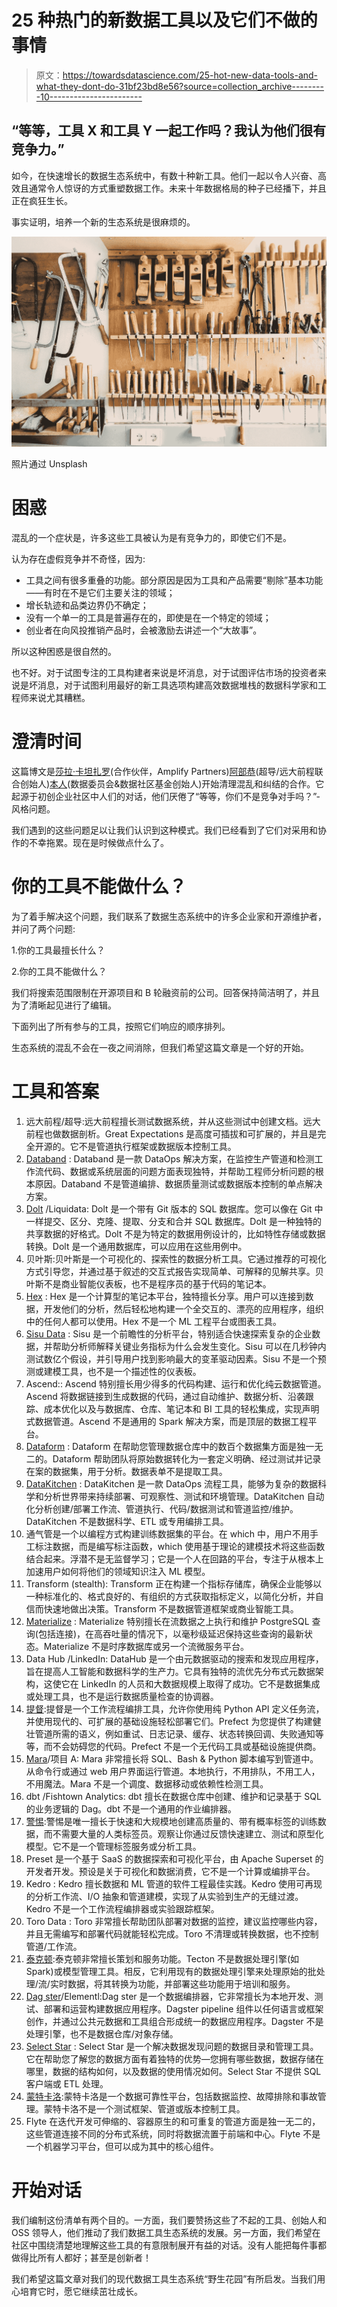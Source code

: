 # 25 种热门的新数据工具以及它们不做的事情

> 原文：<https://towardsdatascience.com/25-hot-new-data-tools-and-what-they-dont-do-31bf23bd8e56?source=collection_archive---------10----------------------->

## “等等，工具 X 和工具 Y 一起工作吗？我认为他们很有竞争力。”

如今，在快速增长的数据生态系统中，有数十种新工具。他们一起以令人兴奋、高效且通常令人惊讶的方式重塑数据工作。未来十年数据格局的种子已经播下，并且正在疯狂生长。

事实证明，培养一个新的生态系统是很麻烦的。

![](img/9e1395d6bd317f38d915c35842583788.png)

照片通过 Unsplash

# **困惑**

混乱的一个症状是，许多这些工具被认为是有竞争力的，即使它们不是。

认为存在虚假竞争并不奇怪，因为:

*   工具之间有很多重叠的功能。部分原因是因为工具和产品需要“剔除”基本功能——有时在不是它们主要关注的领域；
*   增长轨迹和品类边界仍不确定；
*   没有一个单一的工具是普遍存在的，即使是在一个特定的领域；
*   创业者在向风投推销产品时，会被激励去讲述一个“大故事”。

所以这种困惑是很自然的。

也不好。对于试图专注的工具构建者来说是坏消息，对于试图评估市场的投资者来说是坏消息，对于试图利用最好的新工具选项构建高效数据堆栈的数据科学家和工程师来说尤其糟糕。

# **澄清时间**

这篇博文是[莎拉·卡坦扎罗](https://twitter.com/sarahcat21)(合作伙伴，Amplify Partners)[阿部恭](https://twitter.com/AbeGong)(超导/远大前程联合创始人)[本人](https://twitter.com/petesoder)(数据委员会&数据社区基金创始人)开始清理混乱和纠结的合作。它起源于初创企业社区中人们的对话，他们厌倦了“等等，你们不是竞争对手吗？”-风格问题。

我们遇到的这些问题足以让我们认识到这种模式。我们已经看到了它们对采用和协作的不幸拖累。现在是时候做点什么了。

# **你的工具不能做什么？**

为了着手解决这个问题，我们联系了数据生态系统中的许多企业家和开源维护者，并问了两个问题:

1.你的工具最擅长什么？

2.你的工具不能做什么？

我们将搜索范围限制在开源项目和 B 轮融资前的公司。回答保持简洁明了，并且为了清晰起见进行了编辑。

下面列出了所有参与的工具，按照它们响应的顺序排列。

生态系统的混乱不会在一夜之间消除，但我们希望这篇文章是一个好的开始。

# **工具和答案**

1.  远大前程/超导:远大前程擅长测试数据系统，并从这些测试中创建文档。远大前程也做数据剖析。Great Expectations 是高度可插拔和可扩展的，并且是完全开源的。它不是管道执行框架或数据版本控制工具。
2.  [Databand](https://databand.ai) : Databand 是一款 DataOps 解决方案，在监控生产管道和检测工作流代码、数据或系统层面的问题方面表现独特，并帮助工程师分析问题的根本原因。Databand 不是管道编排、数据质量测试或数据版本控制的单点解决方案。
3.  [Dolt](https://www.liquidata.co/) /Liquidata: Dolt 是一个带有 Git 版本的 SQL 数据库。您可以像在 Git 中一样提交、区分、克隆、提取、分支和合并 SQL 数据库。Dolt 是一种独特的共享数据的好格式。Dolt 不是为特定的数据用例设计的，比如特性存储或数据转换。Dolt 是一个通用数据库，可以应用在这些用例中。
4.  贝叶斯:贝叶斯是一个可视化的、探索性的数据分析工具。它通过推荐的可视化方式引导您，并通过基于叙述的交互式报告实现简单、可解释的见解共享。贝叶斯不是商业智能仪表板，也不是程序员的基于代码的笔记本。
5.  [Hex](https://hex.site/) : Hex 是一个计算型的笔记本平台，独特擅长分享。用户可以连接到数据，开发他们的分析，然后轻松地构建一个全交互的、漂亮的应用程序，组织中的任何人都可以使用。Hex 不是一个 ML 工程平台或图表工具。
6.  [Sisu Data](https://sisu.ai/product/) : Sisu 是一个前瞻性的分析平台，特别适合快速探索复杂的企业数据，并帮助分析师解释关键业务指标为什么会发生变化。Sisu 可以在几秒钟内测试数亿个假设，并引导用户找到影响最大的变革驱动因素。Sisu 不是一个预测或建模工具，也不是一个描述性的仪表板。
7.  Ascend:: Ascend 特别擅长用少得多的代码构建、运行和优化纯云数据管道。Ascend 将数据链接到生成数据的代码，通过自动维护、数据分析、沿袭跟踪、成本优化以及与数据库、仓库、笔记本和 BI 工具的轻松集成，实现声明式数据管道。Ascend 不是通用的 Spark 解决方案，而是顶层的数据工程平台。
8.  [Dataform](https://dataform.co/) : Dataform 在帮助您管理数据仓库中的数百个数据集方面是独一无二的。Dataform 帮助团队将原始数据转化为一套定义明确、经过测试并记录在案的数据集，用于分析。数据表单不是提取工具。
9.  [DataKitchen](https://datakitchen.io) : DataKitchen 是一款 DataOps 流程工具，能够为复杂的数据科学和分析世界带来持续部署、可观察性、测试和环境管理。DataKitchen 自动化分析创建/部署工作流、管道执行、代码/数据测试和管道监控/维护。DataKitchen 不是数据科学、ETL 或专用编排工具。
10.  通气管是一个以编程方式构建训练数据集的平台。在 which 中，用户不用手工标注数据，而是编写标注函数，which 使用基于理论的建模技术将这些函数结合起来。浮潜不是无监督学习；它是一个人在回路的平台，专注于从根本上加速用户如何将他们的领域知识注入 ML 模型。
11.  Transform (stealth): Transform 正在构建一个指标存储库，确保企业能够以一种标准化的、格式良好的、有组织的方式获取指标定义，以简化分析，并自信而快速地做出决策。Transform 不是数据管道框架或商业智能工具。
12.  [Materialize](http://materialize.io) : Materialize 特别擅长在流数据之上执行和维护 PostgreSQL 查询(包括连接)，在高吞吐量的情况下，以毫秒级延迟保持这些查询的最新状态。Materialize 不是时序数据库或另一个流微服务平台。
13.  Data Hub /LinkedIn: DataHub 是一个由元数据驱动的搜索和发现应用程序，旨在提高人工智能和数据科学的生产力。它具有独特的流优先分布式元数据架构，这使它在 LinkedIn 的人员和大数据规模上取得了成功。它不是数据集成或处理工具，也不是运行数据质量检查的协调器。
14.  [提督](https://www.prefect.io/):提督是一个工作流程编排工具，允许你使用纯 Python API 定义任务流，并使用现代的、可扩展的基础设施轻松部署它们。Prefect 为您提供了构建健壮管道所需的语义，例如重试、日志记录、缓存、状态转换回调、失败通知等等，而不会妨碍您的代码。Prefect 不是一个无代码工具或基础设施提供商。
15.  [Mara](https://github.com/mara)/项目 A: Mara 非常擅长将 SQL、Bash & Python 脚本编写到管道中。从命令行或通过 web 用户界面运行管道。本地执行，不用排队，不用工人，不用魔法。Mara 不是一个调度、数据移动或依赖性检测工具。
16.  dbt /Fishtown Analytics: dbt 擅长在数据仓库中创建、维护和记录基于 SQL 的业务逻辑的 Dag。dbt 不是一个通用的作业编排器。
17.  [警惕](https://www.watchful.io):警惕是唯一擅长于快速和大规模地创建高质量的、带有概率标签的训练数据，而不需要大量的人类标签员。观察让你通过反馈快速建立、测试和原型化模型。它不是一个管理标签服务或分析工具。
18.  Preset 是一个基于 SaaS 的数据探索和可视化平台，由 Apache Superset 的开发者开发。预设是关于可视化和数据消费，它不是一个计算或编排平台。
19.  Kedro : Kedro 擅长数据和 ML 管道的软件工程最佳实践。Kedro 使用可再现的分析工作流、I/O 抽象和管道建模，实现了从实验到生产的无缝过渡。Kedro 不是一个工作流程编排器或实验跟踪框架。
20.  Toro Data : Toro 非常擅长帮助团队部署对数据的监控，建议监控哪些内容，并且无需编写和部署代码就能轻松完成。Toro 不清理或转换数据，也不控制管道/工作流。
21.  [泰克顿](https://tecton.ai):泰克顿非常擅长策划和服务功能。Tecton 不是数据处理引擎(如 Spark)或模型管理工具。相反，它利用现有的数据处理引擎来处理原始的批处理/流/实时数据，将其转换为功能，并部署这些功能用于培训和服务。
22.  [Dag ster](https://dagster.readthedocs.io/en/0.7.12/)/Elementl:Dag ster 是一个数据编排器，它非常擅长为本地开发、测试、部署和运营构建数据应用程序。Dagster pipeline 组件以任何语言或框架创作，并通过公共元数据和工具组合形成统一的数据应用程序。Dagster 不是处理引擎，也不是数据仓库/对象存储。
23.  [Select Star](http://getselectstar.com/) : Select Star 是一个解决数据发现问题的数据目录和管理工具。它在帮助您了解您的数据方面有着独特的优势—您拥有哪些数据，数据存储在哪里，数据的结构如何，以及数据的使用情况如何。Select Star 不提供 SQL 客户端或 ETL 处理。
24.  [蒙特卡洛](http://www.montecarlodata.com):蒙特卡洛是一个数据可靠性平台，包括数据监控、故障排除和事故管理。蒙特卡洛不是一个测试框架、管道或版本控制工具。
25.  Flyte 在迭代开发可伸缩的、容器原生的和可重复的管道方面是独一无二的，这些管道连接不同的分布式系统，同时将数据流置于前端和中心。Flyte 不是一个机器学习平台，但可以成为其中的核心组件。

# 开始对话

我们编制这份清单有两个目的。一方面，我们要赞扬这些了不起的工具、创始人和 OSS 领导人，他们推动了我们数据工具生态系统的发展。另一方面，我们希望在社区中围绕清楚地理解这些工具的有意限制展开有益的对话。没有人能把每件事都做得比所有人都好；甚至是创新者！

我们希望这篇文章对我们的现代数据工具生态系统“野生花园”有所启发。当我们用心培育它时，愿它继续茁壮成长。